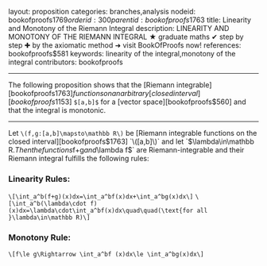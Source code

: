 layout: proposition
categories: branches,analysis
nodeid: bookofproofs$1769
orderid: 300
parentid: bookofproofs$1763
title: Linearity and Monotony of the Riemann Integral
description: LINEARITY AND MONOTONY OF THE RIEMANN INTEGRAL ★ graduate maths ✔ step by step ✚ by the axiomatic method ➜ visit BookOfProofs now!
references: bookofproofs$581
keywords: linearity of the integral,monotony of the integral
contributors: bookofproofs

---
The following proposition shows that the [Riemann integrable][bookofproofs$1763] functions on an arbitrary [closed interval][bookofproofs$1153] `$[a,b]$` for a [vector space][bookofproofs$560] and that the integral is monotonic.

---

Let `\(f,g:[a,b]\mapsto\mathbb R\)` be [Riemann integrable functions on the closed interval][bookofproofs$1763] `\([a,b]\)` and let `$\lambda\in\mathbb R$`. Then the functions `$f+g$` and `$\lambda f$` are Riemann-integrable and their Riemann integral fulfills the following rules:


### Linearity Rules:

`\[\int_a^b(f+g)(x)dx=\int_a^bf(x)dx+\int_a^bg(x)dx\]`
`\[\int_a^b(\lambda\cdot f)(x)dx=\lambda\cdot\int_a^bf(x)dx\quad\quad(\text{for all }\lambda\in\mathbb R)\]`

### Monotony Rule:

`\[f\le g\Rightarrow \int_a^bf (x)dx\le \int_a^bg(x)dx\]`
